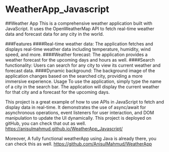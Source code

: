 # WeatherApp_Javascript

##Weather App
This is a comprehensive weather application built with JavaScript. It uses the OpenWeatherMap API to fetch real-time weather data and forecast data for any city in the world.

###Features
####Real-time weather data: The application fetches and displays real-time weather data including temperature, humidity, wind speed, and more.
####Weather forecast: The application provides a weather forecast for the upcoming days and hours as well.
####Search functionality: Users can search for any city to view its current weather and forecast data.
####Dynamic background: The background image of the application changes based on the searched city, providing a more immersive experience.
Usage
To use the application, simply type the name of a city in the search bar. The application will display the current weather for that city and a forecast for the upcoming days.

This project is a great example of how to use APIs in JavaScript to fetch and display data in real-time. It demonstrates the use of async/await for asynchronous operations, event listeners for user interaction, and DOM manipulation to update the UI dynamically.
This project is deployed on gitHub, you can check that out as well.
https://anisulmahmud.github.io/WeatherApp_Javascript/

Moreover, A fully functional weatherApp using Java is already there, you can check this as well. https://github.com/AnisulMahmud/WeatherApp
